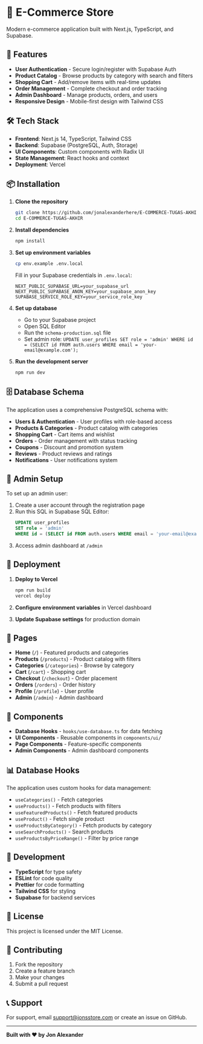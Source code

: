 # 🛒 E-Commerce Store

Modern e-commerce application built with Next.js, TypeScript, and Supabase.

## 🚀 Features

- **User Authentication** - Secure login/register with Supabase Auth
- **Product Catalog** - Browse products by category with search and filters
- **Shopping Cart** - Add/remove items with real-time updates
- **Order Management** - Complete checkout and order tracking
- **Admin Dashboard** - Manage products, orders, and users
- **Responsive Design** - Mobile-first design with Tailwind CSS

## 🛠️ Tech Stack

- **Frontend**: Next.js 14, TypeScript, Tailwind CSS
- **Backend**: Supabase (PostgreSQL, Auth, Storage)
- **UI Components**: Custom components with Radix UI
- **State Management**: React hooks and context
- **Deployment**: Vercel

## 📦 Installation

1. **Clone the repository**
   ```bash
   git clone https://github.com/jonalexanderhere/E-COMMERCE-TUGAS-AKHIR.git
   cd E-COMMERCE-TUGAS-AKHIR
   ```

2. **Install dependencies**
   ```bash
   npm install
   ```

3. **Set up environment variables**
   ```bash
   cp env.example .env.local
   ```
   
   Fill in your Supabase credentials in `.env.local`:
   ```env
   NEXT_PUBLIC_SUPABASE_URL=your_supabase_url
   NEXT_PUBLIC_SUPABASE_ANON_KEY=your_supabase_anon_key
   SUPABASE_SERVICE_ROLE_KEY=your_service_role_key
   ```

4. **Set up database**
   - Go to your Supabase project
   - Open SQL Editor
   - Run the `schema-production.sql` file
   - Set admin role: `UPDATE user_profiles SET role = 'admin' WHERE id = (SELECT id FROM auth.users WHERE email = 'your-email@example.com');`

5. **Run the development server**
   ```bash
   npm run dev
   ```

## 🗄️ Database Schema

The application uses a comprehensive PostgreSQL schema with:

- **Users & Authentication** - User profiles with role-based access
- **Products & Categories** - Product catalog with categories
- **Shopping Cart** - Cart items and wishlist
- **Orders** - Order management with status tracking
- **Coupons** - Discount and promotion system
- **Reviews** - Product reviews and ratings
- **Notifications** - User notifications system

## 🔐 Admin Setup

To set up an admin user:

1. Create a user account through the registration page
2. Run this SQL in Supabase SQL Editor:
   ```sql
   UPDATE user_profiles 
   SET role = 'admin' 
   WHERE id = (SELECT id FROM auth.users WHERE email = 'your-email@example.com');
   ```
3. Access admin dashboard at `/admin`

## 🚀 Deployment

1. **Deploy to Vercel**
   ```bash
   npm run build
   vercel deploy
   ```

2. **Configure environment variables** in Vercel dashboard

3. **Update Supabase settings** for production domain

## 📱 Pages

- **Home** (`/`) - Featured products and categories
- **Products** (`/products`) - Product catalog with filters
- **Categories** (`/categories`) - Browse by category
- **Cart** (`/cart`) - Shopping cart
- **Checkout** (`/checkout`) - Order placement
- **Orders** (`/orders`) - Order history
- **Profile** (`/profile`) - User profile
- **Admin** (`/admin`) - Admin dashboard

## 🎨 Components

- **Database Hooks** - `hooks/use-database.ts` for data fetching
- **UI Components** - Reusable components in `components/ui/`
- **Page Components** - Feature-specific components
- **Admin Components** - Admin dashboard components

## 📊 Database Hooks

The application uses custom hooks for data management:

- `useCategories()` - Fetch categories
- `useProducts()` - Fetch products with filters
- `useFeaturedProducts()` - Fetch featured products
- `useProduct()` - Fetch single product
- `useProductsByCategory()` - Fetch products by category
- `useSearchProducts()` - Search products
- `useProductsByPriceRange()` - Filter by price range

## 🔧 Development

- **TypeScript** for type safety
- **ESLint** for code quality
- **Prettier** for code formatting
- **Tailwind CSS** for styling
- **Supabase** for backend services

## 📄 License

This project is licensed under the MIT License.

## 🤝 Contributing

1. Fork the repository
2. Create a feature branch
3. Make your changes
4. Submit a pull request

## 📞 Support

For support, email support@jonsstore.com or create an issue on GitHub.

---

**Built with ❤️ by Jon Alexander**